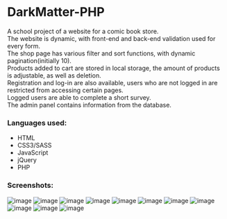 # DarkMatter-PHP

A school project of a website for a comic book store.  
The website is dynamic, with front-end and back-end validation used for every form.  
The shop page has various filter and sort functions, with dynamic pagination(initially 10).  
Products added to cart are stored in local storage, the amount of products is adjustable, as well as deletion.  
Registration and log-in are also available, users who are not logged in are restricted from accessing certain pages.  
Logged users are able to complete a short survey.  
The admin panel contains information from the database.  

### Languages used: ###

- HTML
- CSS3/SASS
- JavaScript
- jQuery
- PHP

### Screenshots: ###

![image](https://user-images.githubusercontent.com/51056981/220639147-29181c76-4a88-4cf1-b356-22f46e2c754d.png)
![image](https://user-images.githubusercontent.com/51056981/220639206-ce91d2e5-81ff-4b4b-b566-83356f86d067.png)
![image](https://user-images.githubusercontent.com/51056981/220639259-f03fe026-ef26-4e55-838d-381335356d5b.png)
![image](https://user-images.githubusercontent.com/51056981/220639300-4cac9397-fe5e-45af-b94b-30418cf37a43.png)
![image](https://user-images.githubusercontent.com/51056981/220639339-0e75f34f-711e-4a87-a8d1-d5fbd6ed8ced.png)
![image](https://user-images.githubusercontent.com/51056981/220639364-16b04a2b-87c5-4cd6-b47a-dc0ca7b2b330.png)
![image](https://user-images.githubusercontent.com/51056981/220639417-97675fd6-48ed-49a9-abab-398d7f534ff3.png)
![image](https://user-images.githubusercontent.com/51056981/220639460-dcaef628-2fba-4b3e-92b3-fac7061feb15.png)
![image](https://user-images.githubusercontent.com/51056981/220639515-7262c2a7-87f6-4362-b598-9abb65bad1a0.png)
![image](https://user-images.githubusercontent.com/51056981/220639549-bb44d3ae-61b0-4448-981b-0ac211030017.png)
![image](https://user-images.githubusercontent.com/51056981/220639584-2e359baf-7ae8-4cfe-b85c-addde31a4bc9.png)
